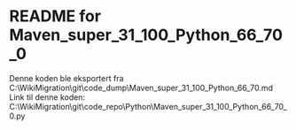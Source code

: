 # README for Maven_super_31_100_Python_66_70_0
Denne koden ble eksportert fra C:\WikiMigration\git\code_dump\Maven_super_31_100_Python_66_70.md
Link til denne koden: C:\WikiMigration\git\code_repo\Python\Maven_super_31_100_Python_66_70_0.py

